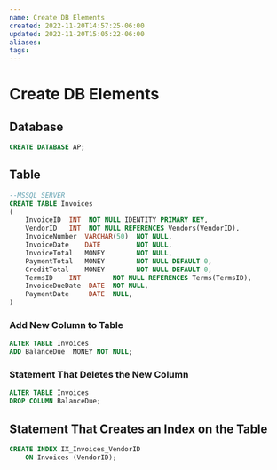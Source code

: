 ```yaml
---
name: Create DB Elements
created: 2022-11-20T14:57:25-06:00
updated: 2022-11-20T15:05:22-06:00
aliases: 
tags: 
---
```

# Create DB Elements

## Database
```SQL
CREATE DATABASE AP;
```

## Table
```sql
--MSSQL SERVER
CREATE TABLE Invoices
(
	InvoiceID  INT  NOT NULL IDENTITY PRIMARY KEY,
	VendorID   INT  NOT NULL REFERENCES Vendors(VendorID),
	InvoiceNumber  VARCHAR(50)  NOT NULL,
	InvoiceDate    DATE         NOT NULL,
	InvoiceTotal   MONEY        NOT NULL,
	PaymentTotal   MONEY        NOT NULL DEFAULT 0,
	CreditTotal    MONEY        NOT NULL DEFAULT 0,
	TermsID    INT        NOT NULL REFERENCES Terms(TermsID),
	InvoiceDueDate  DATE  NOT NULL,
	PaymentDate     DATE  NULL,
)
```

### Add New Column to Table
```SQL
ALTER TABLE Invoices
ADD BalanceDue  MONEY NOT NULL;
```

### Statement That Deletes the New Column
```SQL
ALTER TABLE Invoices
DROP COLUMN BalanceDue;
```

## Statement That Creates an Index on the Table
```SQL
CREATE INDEX IX_Invoices_VendorID
	ON Invoices (VendorID);
```

